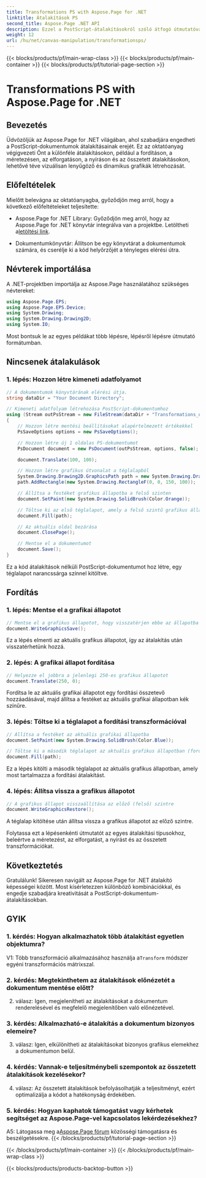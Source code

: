 ```yaml
---
title: Transformations PS with Aspose.Page for .NET
linktitle: Átalakítások PS
second_title: Aspose.Page .NET API
description: Ezzel a PostScript-átalakításokról szóló átfogó útmutatóval tárja fel az Aspose.Page-ben rejlő lehetőségeket .NET-hez. Hozzon létre dinamikus grafikát erőfeszítés nélkül.
weight: 12
url: /hu/net/canvas-manipulation/transformationsps/
---
```


{{< blocks/products/pf/main-wrap-class >}}
{{< blocks/products/pf/main-container >}}
{{< blocks/products/pf/tutorial-page-section >}}

# Transformations PS with Aspose.Page for .NET

## Bevezetés

Üdvözöljük az Aspose.Page for .NET világában, ahol szabadjára engedheti a PostScript-dokumentumok átalakításainak erejét. Ez az oktatóanyag végigvezeti Önt a különféle átalakításokon, például a fordításon, a méretezésen, az elforgatáson, a nyíráson és az összetett átalakításokon, lehetővé téve vizuálisan lenyűgöző és dinamikus grafikák létrehozását.

## Előfeltételek

Mielőtt belevágna az oktatóanyagba, győződjön meg arról, hogy a következő előfeltételeket teljesítette:

-  Aspose.Page for .NET Library: Győződjön meg arról, hogy az Aspose.Page for .NET könyvtár integrálva van a projektbe. Letöltheti a[letöltési link](https://releases.aspose.com/page/net/).

- Dokumentumkönyvtár: Állítson be egy könyvtárat a dokumentumok számára, és cserélje ki a kód helyőrzőjét a tényleges elérési útra.

## Névterek importálása

A .NET-projektben importálja az Aspose.Page használatához szükséges névtereket:

```csharp
using Aspose.Page.EPS;
using Aspose.Page.EPS.Device;
using System.Drawing;
using System.Drawing.Drawing2D;
using System.IO;
```

Most bontsuk le az egyes példákat több lépésre, lépésről lépésre útmutató formátumban.


## Nincsenek átalakulások

### 1. lépés: Hozzon létre kimeneti adatfolyamot

```csharp
// A dokumentumok könyvtárának elérési útja.
string dataDir = "Your Document Directory";

// Kimeneti adatfolyam létrehozása PostScript-dokumentumhoz
using (Stream outPsStream = new FileStream(dataDir + "Transformations_outPS.ps", FileMode.Create))
{
    // Hozzon létre mentési beállításokat alapértelmezett értékekkel
    PsSaveOptions options = new PsSaveOptions();

    // Hozzon létre új 1 oldalas PS-dokumentumot
    PsDocument document = new PsDocument(outPsStream, options, false);

    document.Translate(100, 100);

    // Hozzon létre grafikus útvonalat a téglalapból
    System.Drawing.Drawing2D.GraphicsPath path = new System.Drawing.Drawing2D.GraphicsPath();
    path.AddRectangle(new System.Drawing.RectangleF(0, 0, 150, 100));

    // Állítsa a festéket grafikus állapotba a felső szinten
    document.SetPaint(new System.Drawing.SolidBrush(Color.Orange));

    // Töltse ki az első téglalapot, amely a felső szintű grafikus állapotban van, átalakítások nélkül
    document.Fill(path);

    // Az aktuális oldal bezárása
    document.ClosePage();

    // Mentse el a dokumentumot
    document.Save();
}
```

Ez a kód átalakítások nélküli PostScript-dokumentumot hoz létre, egy téglalapot narancssárga színnel kitöltve.

## Fordítás

### 1. lépés: Mentse el a grafikai állapotot

```csharp
// Mentse el a grafikus állapotot, hogy visszatérjen ebbe az állapotba az átalakítás után
document.WriteGraphicsSave();
```

Ez a lépés elmenti az aktuális grafikus állapotot, így az átalakítás után visszatérhetünk hozzá.

### 2. lépés: A grafikai állapot fordítása

```csharp
// Helyezze el jobbra a jelenlegi 250-es grafikus állapotot
document.Translate(250, 0);
```

Fordítsa le az aktuális grafikai állapotot egy fordítási összetevő hozzáadásával, majd állítsa a festéket az aktuális grafikai állapotban kék színűre.

### 3. lépés: Töltse ki a téglalapot a fordítási transzformációval

```csharp
// Állítsa a festéket az aktuális grafikai állapotba
document.SetPaint(new System.Drawing.SolidBrush(Color.Blue));

// Töltse ki a második téglalapot az aktuális grafikus állapotban (fordítási transzformációval rendelkezik)
document.Fill(path);
```

Ez a lépés kitölti a második téglalapot az aktuális grafikus állapotban, amely most tartalmazza a fordítási átalakítást.

### 4. lépés: Állítsa vissza a grafikus állapotot

```csharp
// A grafikus állapot visszaállítása az előző (felső) szintre
document.WriteGraphicsRestore();
```

A téglalap kitöltése után állítsa vissza a grafikus állapotot az előző szintre.

Folytassa ezt a lépésenkénti útmutatót az egyes átalakítási típusokhoz, beleértve a méretezést, az elforgatást, a nyírást és az összetett transzformációkat.

## Következtetés

Gratulálunk! Sikeresen navigált az Aspose.Page for .NET átalakító képességei között. Most kísérletezzen különböző kombinációkkal, és engedje szabadjára kreativitását a PostScript-dokumentum-átalakításokban.

## GYIK

### 1. kérdés: Hogyan alkalmazhatok több átalakítást egyetlen objektumra?

V1: Több transzformáció alkalmazásához használja a`Transform` módszer egyéni transzformációs mátrixszal.

### 2. kérdés: Megtekinthetem az átalakítások előnézetét a dokumentum mentése előtt?

2. válasz: Igen, megjelenítheti az átalakításokat a dokumentum renderelésével és megfelelő megjelenítőben való előnézetével.

### 3. kérdés: Alkalmazható-e átalakítás a dokumentum bizonyos elemeire?

3. válasz: Igen, elkülönítheti az átalakításokat bizonyos grafikus elemekhez a dokumentumon belül.

### 4. kérdés: Vannak-e teljesítménybeli szempontok az összetett átalakítások kezelésekor?

4. válasz: Az összetett átalakítások befolyásolhatják a teljesítményt, ezért optimalizálja a kódot a hatékonyság érdekében.

### 5. kérdés: Hogyan kaphatok támogatást vagy kérhetek segítséget az Aspose.Page-vel kapcsolatos lekérdezésekhez?

 A5: Látogassa meg a[Aspose.Page fórum](https://forum.aspose.com/c/page/39) közösségi támogatásra és beszélgetésekre.
{{< /blocks/products/pf/tutorial-page-section >}}

{{< /blocks/products/pf/main-container >}}
{{< /blocks/products/pf/main-wrap-class >}}

{{< blocks/products/products-backtop-button >}}
